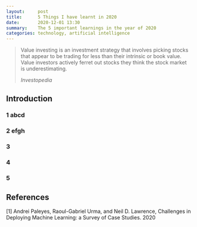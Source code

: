 ```yaml
---
layout:     post
title:      5 Things I have learnt in 2020
date:       2020-12-01 13:30
summary:    The 5 important learnings in the year of 2020
categories: technology, artificial intelligence
---
```


<blockquote>
  <p>Value investing is an investment strategy that involves picking stocks that appear to be trading for less than their intrinsic or book value. Value investors actively ferret out stocks they think the stock market is underestimating.</p>
  <footer><cite title="Investopedia">Investopedia</cite></footer>
</blockquote>

## Introduction

### 1 abcd

### 2 efgh

### 3

### 4

### 5

## References

[1] Andrei Paleyes, Raoul-Gabriel Urma, and Neil D. Lawrence, Challenges in Deploying Machine Learning: a Survey of Case Studies. 2020
